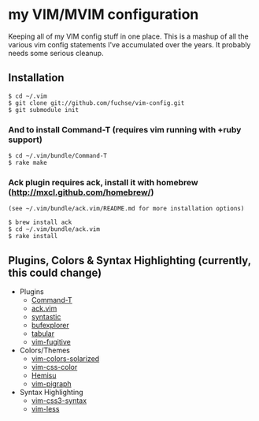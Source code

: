 # my VIM/MVIM configuration

Keeping all of my VIM config stuff in one place. This is a mashup of all the various vim config statements I've accumulated over the years. It probably needs some serious cleanup.

## Installation

    $ cd ~/.vim
    $ git clone git://github.com/fuchse/vim-config.git
    $ git submodule init

### And to install Command-T (requires vim running with +ruby support)

    $ cd ~/.vim/bundle/Command-T
    $ rake make

### Ack plugin requires ack, install it with homebrew (http://mxcl.github.com/homebrew/)
    (see ~/.vim/bundle/ack.vim/README.md for more installation options)

    $ brew install ack
    $ cd ~/.vim/bundle/ack.vim
    $ rake install



## Plugins, Colors & Syntax Highlighting (currently, this could change)
  * Plugins
    * [Command-T](/wincent/Command-T)
    * [ack.vim](/mileszs/ack.vim)
    * [syntastic](/scrooloose/syntastic)
    * [bufexplorer](/corntrace/bufexplorer)
    * [tabular](/godlygeek/tabular)
    * [vim-fugitive](/tpope/vim-fugitive)
  * Colors/Themes
    * [vim-colors-solarized](/altercation/vim-colors-solarized)
    * [vim-css-color](/skammer/vim-css-color)
    * [Hemisu](/noahfrederick/Hemisu)
    * [vim-pigraph](/fmeyer/vim-pigraph)
  * Syntax Highlighting
    * [vim-css3-syntax](/hail2u/vim-css3-syntax)
    * [vim-less](/groenwege/vim-less)
